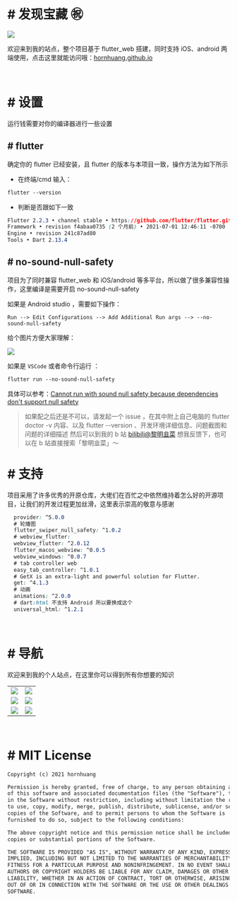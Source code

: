 # # 发现宝藏 ㊗️

![](https://github.com/hornhuang/PictureRepository/blob/master/hornhuang_github_io/hornhuang_github_io_bac.png)

欢迎来到我的站点，整个项目基于 flutter_web 搭建，同时支持 iOS、android 两端使用，点击这里就能访问哦：[hornhuang.github.io](https://hornhuang.github.io/#/?pg=index&)

</br>
  
# # 设置

运行钱需要对你的编译器进行一些设置

## # flutter

确定你的 flutter 已经安装，且 flutter 的版本与本项目一致，操作方法为如下所示

- 在终端/cmd 输入：

```css
flutter --version
```

- 判断是否跟如下一致

```css
Flutter 2.2.3 • channel stable • https://github.com/flutter/flutter.git
Framework • revision f4abaa0735 (2 个月前) • 2021-07-01 12:46:11 -0700
Engine • revision 241c87ad80
Tools • Dart 2.13.4
```

## # no-sound-null-safety

项目为了同时兼容 flutter_web 和 iOS/android 等多平台，所以做了很多兼容性操作，这里编译是需要开启 no-sound-null-safety

如果是 Android studio ，需要如下操作：

`Run --> Edit Configurations --> Add Additional Run args --> --no-sound-null-safety`

给个图片方便大家理解：

![](https://img-blog.csdnimg.cn/a6ec135e51ae41a5bd9979d0c5ba2376.png)

如果是 `VSCode` 或者命令行运行 ：

```css
flutter run --no-sound-null-safety
```

具体可以参考：[Cannot run with sound null safety because dependencies don't support null safety](https://stackoverflow.com/questions/64917744/cannot-run-with-sound-null-safety-because-dependencies-dont-support-null-safety)

> 如果配之后还是不可以，请发起一个 issue ，在其中附上自己电脑的 flutter doctor -v 内容、以及 flutter --version 、开发环境详细信息、问题截图和问题的详细描述
> 然后可以到我的 b 站 [bilibili@黎明韭菜]() 想我反馈下，也可以在 b 站直接搜索「黎明韭菜」～

# # 支持
  
项目采用了许多优秀的开原仓库，大佬们在百忙之中依然维持着怎么好的开源项目，让我们的开发过程更加丝滑，这里表示崇高的敬意与感谢
  
```css
  provider: ^5.0.0
  # 轮播图
  flutter_swiper_null_safety: ^1.0.2
  # webview_flutter:
  webview_flutter: ^2.0.12
  flutter_macos_webview: ^0.0.5
  webview_windows: ^0.0.7
  # tab controller web
  easy_tab_controller: ^1.0.1
  # GetX is an extra-light and powerful solution for Flutter.
  get: ^4.1.3
  # 动画
  animations: ^2.0.0
  # dart:html 不支持 Android 所以要换成这个
  universal_html: ^1.2.1
```

</br>

# # 导航

欢迎来到我的个人站点，在这里你可以得到所有你想要的知识

<table>
  <tr>
    <td><img src="https://github.com/hornhuang/PictureRepository/blob/master/hornhuang_github_io/hornhuang_github_io_bac_0.gif"></td>
    <td><img src="https://github.com/hornhuang/PictureRepository/blob/master/hornhuang_github_io/hornhuang_github_io_bac_1.gif"></td>
  </tr>
  <tr>
    <td><img src="https://github.com/hornhuang/PictureRepository/blob/master/hornhuang_github_io/hornhuang_github_io_bac_2.gif"></td>
    <td><img src="https://github.com/hornhuang/PictureRepository/blob/master/hornhuang_github_io/hornhuang_github_io_bac_3.gif"></td>
  </tr>
  <tr>
    <td><img src="https://github.com/hornhuang/PictureRepository/blob/master/hornhuang_github_io/hornhuang_github_io_bac_4.gif"></td>
    <td><img src="https://github.com/hornhuang/PictureRepository/blob/master/hornhuang_github_io/hornhuang_github_io_bac_5.gif"></td
  </tr>
</table>

</br>
  
# # MIT License

```html
Copyright (c) 2021 hornhuang

Permission is hereby granted, free of charge, to any person obtaining a copy
of this software and associated documentation files (the "Software"), to deal
in the Software without restriction, including without limitation the rights
to use, copy, modify, merge, publish, distribute, sublicense, and/or sell
copies of the Software, and to permit persons to whom the Software is
furnished to do so, subject to the following conditions:

The above copyright notice and this permission notice shall be included in all
copies or substantial portions of the Software.

THE SOFTWARE IS PROVIDED "AS IS", WITHOUT WARRANTY OF ANY KIND, EXPRESS OR
IMPLIED, INCLUDING BUT NOT LIMITED TO THE WARRANTIES OF MERCHANTABILITY,
FITNESS FOR A PARTICULAR PURPOSE AND NONINFRINGEMENT. IN NO EVENT SHALL THE
AUTHORS OR COPYRIGHT HOLDERS BE LIABLE FOR ANY CLAIM, DAMAGES OR OTHER
LIABILITY, WHETHER IN AN ACTION OF CONTRACT, TORT OR OTHERWISE, ARISING FROM,
OUT OF OR IN CONNECTION WITH THE SOFTWARE OR THE USE OR OTHER DEALINGS IN THE
SOFTWARE.
```
